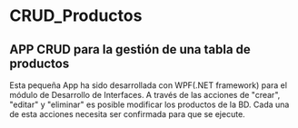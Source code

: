 # CRUD_Productos
## APP CRUD para la gestión de una tabla de productos
Esta pequeña App ha sido desarrollada con WPF(.NET framework) para el módulo de Desarrollo de Interfaces.
A través de las acciones de "crear", "editar" y "eliminar" es posible modificar los productos de la BD.
Cada una de esta acciones necesita ser confirmada para que se ejecute.
